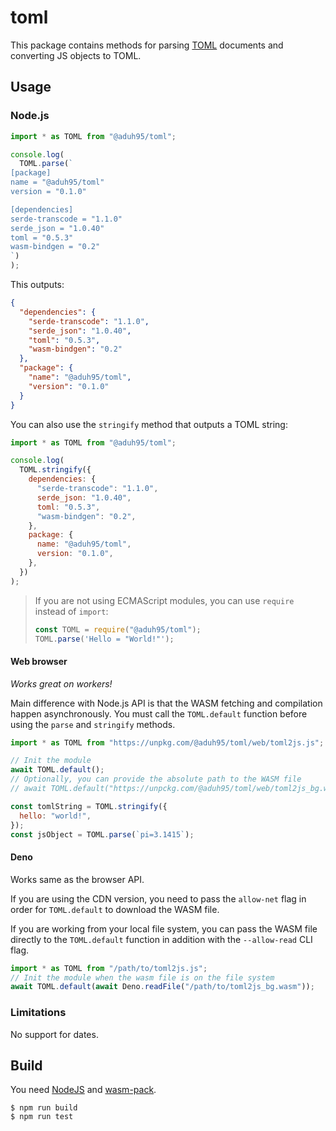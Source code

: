 # toml

This package contains methods for parsing
[TOML](https://github.com/toml-lang/toml) documents and converting JS objects to
TOML.

## Usage

### Node.js

```js
import * as TOML from "@aduh95/toml";

console.log(
  TOML.parse(`
[package]
name = "@aduh95/toml"
version = "0.1.0"

[dependencies]
serde-transcode = "1.1.0"
serde_json = "1.0.40"
toml = "0.5.3"
wasm-bindgen = "0.2"
`)
);
```

This outputs:

```json
{
  "dependencies": {
    "serde-transcode": "1.1.0",
    "serde_json": "1.0.40",
    "toml": "0.5.3",
    "wasm-bindgen": "0.2"
  },
  "package": {
    "name": "@aduh95/toml",
    "version": "0.1.0"
  }
}
```

You can also use the `stringify` method that outputs a TOML string:

```js
import * as TOML from "@aduh95/toml";

console.log(
  TOML.stringify({
    dependencies: {
      "serde-transcode": "1.1.0",
      serde_json: "1.0.40",
      toml: "0.5.3",
      "wasm-bindgen": "0.2",
    },
    package: {
      name: "@aduh95/toml",
      version: "0.1.0",
    },
  })
);
```

> If you are not using ECMAScript modules, you can use `require` instead of
> `import`:
>
> ```js
> const TOML = require("@aduh95/toml");
> TOML.parse('Hello = "World!"');
> ```

#### Web browser

_Works great on workers!_

Main difference with Node.js API is that the WASM fetching and compilation
happen asynchronously. You must call the `TOML.default` function before using
the `parse` and `stringify` methods.

```js
import * as TOML from "https://unpkg.com/@aduh95/toml/web/toml2js.js";

// Init the module
await TOML.default();
// Optionally, you can provide the absolute path to the WASM file
// await TOML.default("https://unpckg.com/@aduh95/toml/web/toml2js_bg.wasm");

const tomlString = TOML.stringify({
  hello: "world!",
});
const jsObject = TOML.parse(`pi=3.1415`);
```

#### Deno

Works same as the browser API.

If you are using the CDN version, you need to pass the `allow-net` flag in order
for `TOML.default` to download the WASM file.

If you are working from your local file system, you can pass the WASM file
directly to the `TOML.default` function in addition with the `--allow-read` CLI
flag.

```js
import * as TOML from "/path/to/toml2js.js";
// Init the module when the wasm file is on the file system
await TOML.default(await Deno.readFile("/path/to/toml2js_bg.wasm"));
```

### Limitations

No support for dates.

## Build

You need [NodeJS](https://nodejs.org) and
[wasm-pack](https://rustwasm.github.io/wasm-pack/installer/).

```console
$ npm run build
$ npm run test
```
